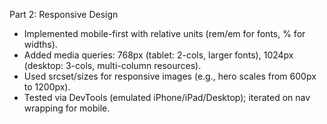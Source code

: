 Part 2: Responsive Design
- Implemented mobile-first with relative units (rem/em for fonts, % for widths).
- Added media queries: 768px (tablet: 2-cols, larger fonts), 1024px (desktop: 3-cols, multi-column resources).
- Used srcset/sizes for responsive images (e.g., hero scales from 600px to 1200px).
- Tested via DevTools (emulated iPhone/iPad/Desktop); iterated on nav wrapping for mobile.


